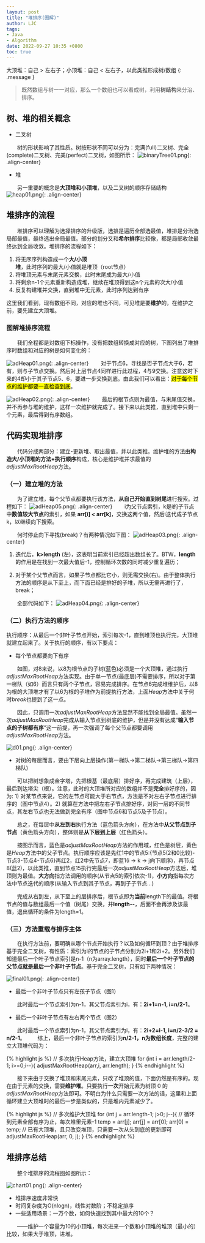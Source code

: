```yaml
---
layout: post
title: "堆排序(图解)"
author: LJC
tags:
- Java
- Algorithm
date: 2022-09-27 10:35 +0800
toc: true
---
```


大顶堆：自己 > 左右子；小顶堆：自己 < 左右子，以此类推形成树/数组
{: .message }

> 既然数组与树一一对应，那么一个数组也可以看成树，利用**树结构**来分治、排序。

## 树、堆的相关概念
 
- 二叉树

&emsp;&emsp;树的形状影响了其性质。树按形状不同可以分为：完满(full)二叉树、完全(complete)二叉树、完美(perfect)二叉树，如图所示：
![binaryTree01.png](/images/binaryTree01.png "Tree"){: .align-center}
 
- 堆

&emsp;&emsp;另一重要的概念是**大顶堆和小顶堆**，以及二叉树的顺序存储结构
![heap01.png](/images/heap01.png "Heap"){: .align-center}

## 堆排序的流程

&emsp;&emsp;堆排序可以理解为选择排序的升级版，选排是遍历全部选最值，堆排是分治选局部最值，最终选出全局最值。部分的划分又和**希尔排序**比较像，都是局部收敛最终达到全局收敛。堆排序的流程如下：

1. 将无序序列构造成一个**大/小顶堆**，此时序列的最大/小值就是堆顶（root节点）
2. 将堆顶元素与末尾元素交换，此时末尾成为最大/小值
3. 将剩余n-1个元素重新构造成堆，继续在堆顶得到这n个元素的次大/小值
4. 反复构建堆并交换，直到堆中无元素，此时序列达到有序

这里我们看到，现有数组不同，对应的堆也不同，可见堆是要**维护**的，在维护之前，要先建立大顶堆。

### 图解堆排序流程

&emsp;&emsp;我们全程都是对数组下标操作，没有把数组转换成对应的树，下图列出了堆排序时数组和对应的树是如何变化的：

![adHeap01.png](/images/adHeap01.png "adHeap02"){: .align-center}
&emsp;&emsp;对于节点6，寻找是否子节点大于6，若有，则与子节点交换。然后对上层节点4同样进行此过程，4与9交换。注意这时下来的4却小于其子节点5、6，要进一步交换到底。由此我们可以看出：<mark>对于每个节点的维护都要一直检查到底</mark>。

![adHeap02.png](/images/adHeap02.png "adHeap01"){: .align-center}
&emsp;&emsp;最后的根节点则为最值，与末尾值交换，并不再参与堆的维护，这样一次维护就完成了。接下来以此类推，直到堆中只剩一个元素，最后得到有序数组。

## 代码实现堆排序

&emsp;&emsp;代码分成两部分：建立-更新堆、取出最值，并以此类推。维护堆的方法由**构造大/小顶堆的方法+执行顺序**构成，核心是维护堆并求最值的*adjustMaxRootHeap*方法。

### （一）建立堆的方法

&emsp;&emsp;为了建立堆，每个父节点都要执行该方法，**从自己开始直到树尾**进行搜索。过程如下：
![adHeap05.png](/images/adHeap05.png "adHeap05"){: .align-center}
&emsp;&emsp;i为父节点索引，k是i的子节点中**数值较大节点**的索引，如果 **arr[i] < arr[k]**，交换这两个值，然后i迭代成子节点k，以继续向下搜索。

&emsp;&emsp;何时停止向下寻找(break)？有两种情况如下图：
![adHeap03.png](/images/adHeap03.png "adHeap03"){: .align-center}
1. 迭代后，**k>length** (左)，这表明当前索引已经超出数组长了。BTW，**length**的作用是在找到一次最大值后-1，控制循环次数的同时减少重复遍历；

2. 对于某个父节点而言，如果子节点都比它小，则无需交换(右)。由于整体执行方法的顺序是从下至上，而下面已经是排好的子堆，所以无需再进行了，break；

&emsp;&emsp;全部代码如下：
![adHeap04.png](/images/adHeap04.png "adHeap04"){: .align-center}

### （二）执行方法的顺序

执行顺序：从最后一个非叶子节点开始，索引每次-1，直到堆顶也执行完，大顶堆就建立起来了。关于执行的顺序，有以下要点：

- 每个节点都要向下有序

&emsp;&emsp;如图，对8来说，以8为根节点的子树(蓝色)必须是一个大顶堆，通过执行*adjustMaxRootHeap*方法实现。由于单一节点(最底层)不需要排序，所以对于第一梯队（如6）而言只有两个子节点，容易完成排序。在节点6完成堆维护后，以8为根的大顶堆才有了以6为根的子堆作为前提执行方法，上面*Heap*方法中关于何时*break*也提到了这一点。

&emsp;&emsp;因此，只调用一次*adjustMaxRootHeap*方法显然不能找到全局最值。虽然一次*adjustMaxRootHeap*完成从输入节点到树底的维护，但是并没有达成“**输入节点的子树都有序**”这一前提，再一次强调了每个父节点都要调用*adjustMaxRootHeap*方法。

![d01.png](/images/d01.png "流程"){: .align-center}

- 对树的每层而言，要由下层向上层操作(第一梯队->第二梯队->第三梯队->第四梯队)

&emsp;&emsp;可以把树想象成金字塔，先把根基（最底层）排好序，再完成建筑（上层），最后到达塔尖（根）。注意，此时的大顶堆所对应的数组并不是**完全**排好序的，因为: 1) 对某节点来说，它的左节点可能大于右节点，方法是不对左右子节点进行排序的（图中节点4）。2) 就算在方法中把左右子节点排好序，对同一层的不同节点，其左右节点也无法做到完全有序（图中节点6和节点5及子节点）。

&emsp;&emsp;总之，在每层中**从左到右**执行方法（蓝色箭头方向），在方法中**从父节点到子节点**（黄色箭头方向），整体则是**从下层到上层**（红色箭头）。

&emsp;&emsp;按图示而言，蓝色是*adjustMaxRootHeap*方法的作用域，红色是树层，黄色是*Heap*方法中的父子节点。执行顺序应该是先红1中的节点5:{节点5(2和0比较)-节点3-节点4-节点6}再红2，红2中先节点7，即蓝1(i -> k -> j向下顺序)，再节点8(蓝2)，以此类推，直到节点15执行完最后一次*adjustMaxRootHeap*方法后，堆顶则为最值。**大方向**指方法调用的顺序(从节点5的索引依次-1)，**小方向**指每次方法中节点迭代的顺序(从输入节点到其子节点，再到子子节点...)

&emsp;&emsp;完成从右到左，从下至上的层排序后，根节点即为**当前**length下的最值。将根节点的值与数组最后一个值（树尾）交换，并**length--**，后面不会再涉及该最值，退出循环的条件为length=1。

### （三）方法重载与排序主体

&emsp;&emsp;在执行方法前，要明确从哪个节点开始执行？以及如何循环到顶？由于堆排序基于完全二叉树，有性质：索引为i的节点的子节点分别为2i+1和2i+2。另外我们知道最后一个叶子节点索引是n-1（n为array.length），同时**最后一个叶子节点的父节点就是最后一个非叶子节点**。基于完全二叉树，只有如下两种情况：

![final01.png](/images/final01.png "非叶子节点"){: .align-center}

- 最后一个非叶子节点只有左孩子节点（图1）

&emsp;&emsp;此时最后一个节点索引为n-1，其父节点索引为i，有：**2i+1=n-1, i=n/2-1**。

- 最后一个非叶子节点有左右两个节点（图2）

&emsp;&emsp;此时最后一个节点索引为n-1，其父节点索引为i，有：**2i+2=i-1, i=n/2-3/2 = n/2-1**。
&emsp;&emsp;综上，最后一个非叶子节点的索引为**n/2-1，n为数组长度**，完整的建立大顶堆代码为：

{% highlight js %}
    // 多次执行Heap方法，建立大顶堆
    for (int i = arr.length/2-1; i>=0;i--){
            adjustMaxRootHeap(arr,i, arr.length);
        }
{% endhighlight %}

&emsp;&emsp;接下来由于交换了堆顶和末尾元素，只改了堆顶的值，下面仍然是有序的。现在由于元素的交换，需要**维护堆**。只要执行**一次**开始元素为树顶 0 的*adjustMaxRootHeap*方法即可。不明白为什么只需要一次方法的话，这里和上面循环建立大顶堆时的最后一步是类似的，只是堆内元素减少了。

{% highlight js %}
    // 多次维护大顶堆
    for (int j = arr.length-1; j>0; j--){
        // 循环到元素全部有序为止，每次堆里元素-1
        temp = arr[j];
        arr[j] = arr[0];
        arr[0] = temp;
        // 已有大顶堆，且只改变堆顶，只需要一次从头到底的更新即可
        adjustMaxRootHeap(arr, 0, j);
    }
{% endhighlight %}

## 堆排序总结

&emsp;&emsp;整个堆排序的流程图如图所示：

![chart01.png](/images/chart01.png "流程图"){: .align-center}

- 堆排序速度非常快
- 时间复杂度为O(nlogn)，线性对数阶；不稳定排序
- 一些适用场景：一万个数，如何快速找到其中最大的10个？

&emsp;&emsp;——维护一个容量为10的小顶堆，每次进来一个数和小顶堆的堆顶（最小的）比较，如果大于堆顶，进堆。